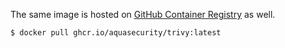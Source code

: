 The same image is hosted on [GitHub Container Registry][registry] as well.  

```
$ docker pull ghcr.io/aquasecurity/trivy:latest
```

[registry]: https://github.com/orgs/aquasecurity/packages/container/package/trivy
